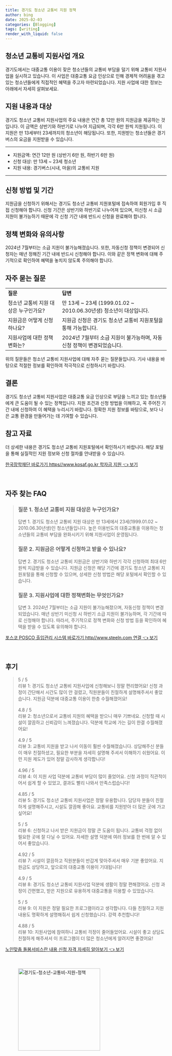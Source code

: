 ```yaml
---
title: 경기도 청소년 교통비 지원 정책
author: bing
date: 2025-02-03
categories: [Blogging]
tags: [writing]
render_with_liquid: false
---
```



<h2 id='청소년 교통비 지원사업 개요'>청소년 교통비 지원사업 개요</h2>

<p>경기도에서는 대중교통 이용이 잦은 청소년들의 교통비 부담을 덜기 위해 교통비 지원사업을 실시하고 있습니다. 이 사업은 대중교통 요금 인상으로 인해 경제적 어려움을 겪고 있는 청소년들에게 직접적인 혜택을 주고자 마련되었습니다. 지원 사업에 대한 정보는 아래에서 자세히 살펴보세요.</p>

<h2 id='지원 내용과 대상'>지원 내용과 대상</h2>

<p>경기도 청소년 교통비 지원사업의 주요 내용은 연간 총 12만 원의 지원금을 제공하는 것입니다. 이 금액은 상반기와 하반기로 나누어 지급되며, 각각 6만 원씩 지원됩니다. 이 지원은 만 13세부터 23세까지의 청소년이 해당됩니다. 또한, 지원받는 청소년들은 경기버스의 요금을 지원받을 수 있습니다.</p>

<hr />

<ul>
    <li>지원금액: 연간 12만 원 (상반기 6만 원, 하반기 6만 원)</li>
    <li>신청 대상: 만 13세 ~ 23세 청소년</li>
    <li>지원 내용: 경기버스(시내, 마을)의 교통비 지원</li>
</ul>

<hr />

<h2 id='신청 방법 및 기간'>신청 방법 및 기간</h2>

<p>지원금을 신청하기 위해서는 경기도 청소년 교통비 지원포털에 접속하여 회원가입 후 직접 신청해야 합니다. 신청 기간은 상반기와 하반기로 나누어져 있으며, 미신청 시 소급 지원이 불가능하기 때문에 각 신청 기간 내에 반드시 신청을 완료해야 합니다.</p>

<h2 id='정책 변화와 유의사항'>정책 변화와 유의사항</h2>

<p>2024년 7월부터는 소급 지원이 불가능해졌습니다. 또한, 자동신청 정책이 변경되어 신청자는 매년 정해진 기간 내에 반드시 신청해야 합니다. 이와 같은 정책 변화에 대해 주기적으로 확인하여 혜택을 놓치지 않도록 주의해야 합니다.</p>

<h2 id='자주 묻는 질문'>자주 묻는 질문</h2>

<table>
    <tr>
        <td><b>질문</b></td>
        <td><b>답변</b></td>
    </tr>
    <tr>
        <td>청소년 교통비 지원 대상은 누구인가요?</td>
        <td>만 13세 ~ 23세 (1999.01.02 ~ 2010.06.30년생) 청소년이 대상입니다.</td>
    </tr>
    <tr>
        <td>지원금은 어떻게 신청하나요?</td>
        <td>지원금 신청은 경기도 청소년 교통비 지원포털을 통해 가능합니다.</td>
    </tr>
    <tr>
        <td>지원사업에 대한 정책 변화는?</td>
        <td>2024년 7월부터 소급 지원이 불가능하며, 자동신청 정책이 변경되었습니다.</td>
    </tr>
</table>

<p>위의 질문들은 청소년 교통비 지원사업에 대해 자주 묻는 질문들입니다. 기사 내용을 바탕으로 적절한 정보를 확인하여 적극적으로 신청하시기 바랍니다.</p>

<h2 id='결론'>결론</h2>

<p>경기도 청소년 교통비 지원사업은 대중교통 요금 인상으로 부담을 느끼고 있는 청소년들에게 큰 도움이 될 수 있는 정책입니다. 지원 조건과 신청 방법을 이해하고, 꼭 주어진 기간 내에 신청하여 이 혜택을 누리시기 바랍니다. 정확한 지원 정보를 바탕으로, 보다 나은 교통 환경을 만들어가는 데 기여할 수 있습니다.</p>

<h2 id='참고 자료'>참고 자료</h2>

<p>더 상세한 내용은 경기도 청소년 교통비 지원포털에서 확인하시기 바랍니다. 해당 포털을 통해 실질적인 지원 정보와 신청 절차를 안내받을 수 있습니다.</p>


<p><a class="click-button" title="한국장학재단 바로가기 https//www.kosaf.go.kr 학자금 지원" href="https://blackassets.github.io/posts/%ED%95%9C%EA%B5%AD%EC%9E%A5%ED%95%99%EC%9E%AC%EB%8B%A8-%EB%B0%94%EB%A1%9C%EA%B0%80%EA%B8%B0-httpswww.kosaf.go.kr-%ED%95%99%EC%9E%90%EA%B8%88-%EC%A7%80%EC%9B%90/" rel="dofollow">한국장학재단 바로가기 https//www.kosaf.go.kr 학자금 지원 👈 보기</a></p><br>
<h2 id='자주_찾는_FAQ'>자주 찾는 FAQ</h2>
<div itemscope="" itemtype="https://schema.org/FAQPage"> 
<blockquote> 
<div itemscope="" itemprop="mainEntity" itemtype="https://schema.org/Question"> 
<h3 itemprop="name">질문 1. 청소년 교통비 지원 대상은 누구인가요?</h3> 
<div itemscope="" itemprop="acceptedAnswer" itemtype="https://schema.org/Answer"> 
<span itemprop="text"> 
<p>답변 1. 경기도 청소년 교통비 지원 대상은 만 13세에서 23세(1999.01.02 ~ 2010.06.30년생)인 청소년들입니다. 높은 이용빈도의 대중교통을 이용하는 청소년들의 교통비 부담을 완화시키기 위해 지원사업이 운영됩니다.</p> 
</span> 
</div> 
</div> 

<div itemscope="" itemprop="mainEntity" itemtype="https://schema.org/Question"> 
<h3 itemprop="name">질문 2. 지원금은 어떻게 신청하고 받을 수 있나요?</h3> 
<div itemscope="" itemprop="acceptedAnswer" itemtype="https://schema.org/Answer"> 
<span itemprop="text"> 
<p>답변 2. 경기도 청소년 교통비 지원금은 상반기와 하반기 각각 신청하여 최대 6만 원씩 지급받을 수 있습니다. 지원금 신청은 해당 기간에 경기도 청소년 교통비 지원포털을 통해 신청할 수 있으며, 상세한 신청 방법은 해당 포털에서 확인할 수 있습니다.</p> 
</span> 
</div> 
</div> 

<div itemscope="" itemprop="mainEntity" itemtype="https://schema.org/Question"> 
<h3 itemprop="name">질문 3. 지원사업에 대한 정책변화는 무엇인가요?</h3> 
<div itemscope="" itemprop="acceptedAnswer" itemtype="https://schema.org/Answer"> 
<span itemprop="text"> 
<p>답변 3. 2024년 7월부터는 소급 지원이 불가능해졌으며, 자동신청 정책이 변경되었습니다. 매년 상반기 미신청 시 하반기 소급 지원이 불가능하며, 각 기간에 따로 신청해야 합니다. 따라서, 주기적으로 정책 변화와 신청 방법 등을 확인하여 혜택을 받을 수 있도록 유의해야 합니다.</p> 
</span> 
</div> 
</div> 
</blockquote> 
</div>
<p><a class="click-button" title="포스코 POSCO 출입관리 시스템 바로가기 http//www.steeln.com 연결" href="https://blackassets.github.io/posts/%ED%8F%AC%EC%8A%A4%EC%BD%94-POSCO-%EC%B6%9C%EC%9E%85%EA%B4%80%EB%A6%AC-%EC%8B%9C%EC%8A%A4%ED%85%9C-%EB%B0%94%EB%A1%9C%EA%B0%80%EA%B8%B0-httpwww.steeln.com-%EC%97%B0%EA%B2%B0/" rel="dofollow">포스코 POSCO 출입관리 시스템 바로가기 http//www.steeln.com 연결 👈 보기</a></p><br>
<h2 id='후기'>후기</h2>
<div itemscope itemtype="https://schema.org/Product">
  <blockquote>
  <div itemprop="review" itemscope itemtype="https://schema.org/Review">
      <div itemprop="reviewRating" itemscope itemtype="https://schema.org/Rating"> <span itemprop="ratingValue">5</span> / <span itemprop="bestRating">5</span> </div>
      <span itemprop="reviewBody">리뷰 1: 경기도 청소년 교통비 지원사업에 신청해보니 정말 편리했어요! 신청 과정이 간단해서 시간도 많이 안 걸렸고, 직원분들이 친절하게 설명해주셔서 좋았습니다. 지원금 덕분에 대중교통 이용이 한층 수월해졌어요!</span>
  </div>
  <br>
  <div itemprop="review" itemscope itemtype="https://schema.org/Review">
      <div itemprop="reviewRating" itemscope itemtype="https://schema.org/Rating"> <span itemprop="ratingValue">4.8</span> / <span itemprop="bestRating">5</span> </div>
      <span itemprop="reviewBody">리뷰 2: 청소년으로서 교통비 지원의 혜택을 받으니 매우 기쁘네요. 신청할 때 시설이 깔끔하고 신뢰감이 느껴졌습니다. 덕분에 학교에 가는 길이 한결 수월해졌어요!</span>
  </div>
  <br>
  <div itemprop="review" itemscope itemtype="https://schema.org/Review">
      <div itemprop="reviewRating" itemscope itemtype="https://schema.org/Rating"> <span itemprop="ratingValue">4.9</span> / <span itemprop="bestRating">5</span> </div>
      <span itemprop="reviewBody">리뷰 3: 교통비 지원을 받고 나서 이동이 훨씬 수월해졌습니다. 상담해주신 분들이 매우 친절하셨고, 필요한 부분을 자세히 설명해 주셔서 이해하기 쉬웠어요. 이런 지원 제도가 있어 정말 감사하게 생각합니다!</span>
  </div>
  <br>
  <div itemprop="review" itemscope itemtype="https://schema.org/Review">
      <div itemprop="reviewRating" itemscope itemtype="https://schema.org/Rating"> <span itemprop="ratingValue">4.96</span> / <span itemprop="bestRating">5</span> </div>
      <span itemprop="reviewBody">리뷰 4: 이 지원 사업 덕분에 교통비 부담이 많이 줄었어요. 신청 과정이 직관적이어서 쉽게 할 수 있었고, 결과도 빨리 나와서 만족스럽습니다!</span>
  </div>
  <br>
  <div itemprop="review" itemscope itemtype="https://schema.org/Review">
      <div itemprop="reviewRating" itemscope itemtype="https://schema.org/Rating"> <span itemprop="ratingValue">4.85</span> / <span itemprop="bestRating">5</span> </div>
      <span itemprop="reviewBody">리뷰 5: 경기도 청소년 교통비 지원사업은 정말 유용합니다. 담당자 분들이 친절하게 설명해주시고, 시설도 깔끔해 좋아요. 교통비를 지원받아 더 많은 곳에 가고 싶어요!</span>
  </div>
  <br>
  <div itemprop="review" itemscope itemtype="https://schema.org/Review">
      <div itemprop="reviewRating" itemscope itemtype="https://schema.org/Rating"> <span itemprop="ratingValue">5</span> / <span itemprop="bestRating">5</span> </div>
      <span itemprop="reviewBody">리뷰 6: 신청하고 나서 받은 지원금이 정말 큰 도움이 됩니다. 교통비 걱정 없이 필요한 곳에 잘 다닐 수 있어요. 자세한 설명 덕분에 여러 정보를 한 번에 알 수 있어서 좋았습니다.</span>
  </div>
  <br>
  <div itemprop="review" itemscope itemtype="https://schema.org/Review">
      <div itemprop="reviewRating" itemscope itemtype="https://schema.org/Rating"> <span itemprop="ratingValue">4.92</span> / <span itemprop="bestRating">5</span> </div>
      <span itemprop="reviewBody">리뷰 7: 시설이 깔끔하고 직원분들이 반갑게 맞아주셔서 매우 기분 좋았어요. 지원금도 상당하고, 앞으로의 대중교통 이용이 기대됩니다!</span>
  </div>
  <br>
  <div itemprop="review" itemscope itemtype="https://schema.org/Review">
      <div itemprop="reviewRating" itemscope itemtype="https://schema.org/Rating"> <span itemprop="ratingValue">4.9</span> / <span itemprop="bestRating">5</span> </div>
      <span itemprop="reviewBody">리뷰 8: 경기도 청소년 교통비 지원사업 덕분에 생활이 정말 편해졌어요. 신청 과정이 간편했고, 받은 지원으로 유용하게 대중교통을 이용할 수 있었습니다.</span>
  </div>
  <br>
  <div itemprop="review" itemscope itemtype="https://schema.org/Review">
      <div itemprop="reviewRating" itemscope itemtype="https://schema.org/Rating"> <span itemprop="ratingValue">5</span> / <span itemprop="bestRating">5</span> </div>
      <span itemprop="reviewBody">리뷰 9: 이 지원은 정말 필요한 프로그램이라고 생각합니다. 다들 친절하고 지원 내용도 명확하게 설명해줘서 쉽게 신청했습니다. 강력 추천합니다!</span>
  </div>
  <br>
  <div itemprop="review" itemscope itemtype="https://schema.org/Review">
      <div itemprop="reviewRating" itemscope itemtype="https://schema.org/Rating"> <span itemprop="ratingValue">4.88</span> / <span itemprop="bestRating">5</span> </div>
      <span itemprop="reviewBody">리뷰 10: 지원사업에 참여하니 교통비 걱정이 줄어들었어요. 시설이 좋고 상담도 친절하게 해주셔서 이 프로그램이 더 많은 청소년에게 알려지면 좋겠어요!</span>
  </div>
  </blockquote>
</div>
<p><a class="click-button" title="노인맞춤 돌봄서비스란 내용 신청 자격 자세히 알아보기" href="https://blackassets.github.io/posts/%EB%85%B8%EC%9D%B8%EB%A7%9E%EC%B6%A4-%EB%8F%8C%EB%B4%84%EC%84%9C%EB%B9%84%EC%8A%A4%EB%9E%80-%EB%82%B4%EC%9A%A9-%EC%8B%A0%EC%B2%AD-%EC%9E%90%EA%B2%A9-%EC%9E%90%EC%84%B8%ED%9E%88-%EC%95%8C%EC%95%84%EB%B3%B4%EA%B8%B0/" rel="dofollow">노인맞춤 돌봄서비스란 내용 신청 자격 자세히 알아보기 👈 보기</a></p><br>
<figure class="image"><img src="https://blackassets.github.io/assets/img/thumbnail/경기도-청소년-교통비-지원-정책.webp" alt="경기도-청소년-교통비-지원-정책" width="256" height="256"></figure>